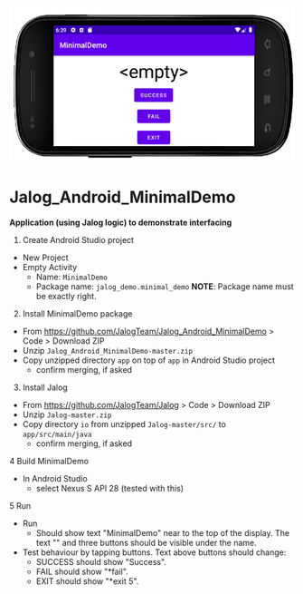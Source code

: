 ![Screenshot](https://github.com/JalogTeam/Jalog_Android_MinimalDemo/blob/main/doc/MinimalDemo_screenshot.jpg?raw=true  "Screenshot")
# Jalog_Android_MinimalDemo
**Application (using Jalog logic) to demonstrate interfacing**
1. Create Android Studio project
  * New Project
  * Empty Activity
    - Name: `MinimalDemo`
    - Package name: `jalog_demo.minimal_demo` 
         **NOTE**: Package name must be exactly right.

2. Install MinimalDemo package
  * From https://github.com/JalogTeam/Jalog_Android_MinimalDemo > Code > Download ZIP
  * Unzip `Jalog_Android_MinimalDemo-master.zip`
  * Copy unzipped directory `app` on top of `app` in Android Studio project
    - confirm merging, if asked

3. Install Jalog
  * From https://github.com/JalogTeam/Jalog > Code > Download ZIP
  * Unzip `Jalog-master.zip` 
  * Copy directory `io` from unzipped `Jalog-master/src/` to `app/src/main/java`
    - confirm merging, if asked

4 Build MinimalDemo
  * In Android Studio 
    - select Nexus S API 28 (tested with this)

5 Run   
  * Run 
    - Should show text "MinimalDemo" near to the top of the display. The text "<empty>" and three buttons should be visible under the name.
  * Test behaviour by tapping buttons. 
    Text above buttons should change:
    - SUCCESS should show "Success".
    - FAIL should show "*fail".
    - EXIT should show "*exit 5".
    
